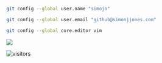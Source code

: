 ```sh
git config --global user.name "simojo"

git config --global user.email "github@simonjjones.com"

git config --global core.editor vim
```

<a href="http://www.simonjjones.com">
  <img align="center" src="https://github-readme-stats.vercel.app/api/top-langs/?username=simojo&theme=highcontrast&hide=html&layout=compact&langs_count=10&hide_title=true&hide_border=true" />
</a>

![visitors](https://visitor-badge.laobi.icu/badge?page_id=simojo.simojo&title=%3E)
